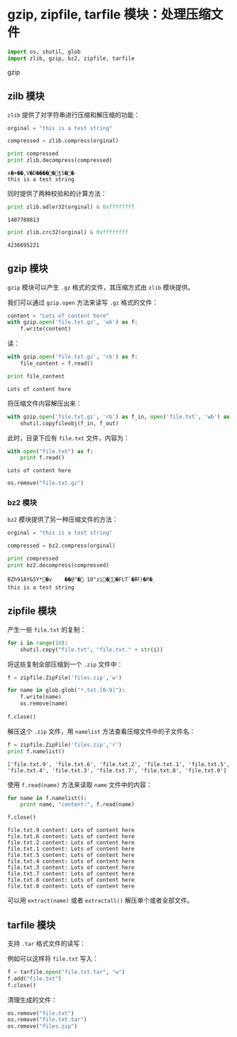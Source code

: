 # gzip, zipfile, tarfile 模块：处理压缩文件


```python
import os, shutil, glob
import zlib, gzip, bz2, zipfile, tarfile
```

gzip 

## zilb 模块

`zlib` 提供了对字符串进行压缩和解压缩的功能：


```python
orginal = "this is a test string"

compressed = zlib.compress(orginal)

print compressed
print zlib.decompress(compressed)
```

    x�+��,V �D�����⒢̼t S��
    this is a test string


同时提供了两种校验和的计算方法：


```python
print zlib.adler32(orginal) & 0xffffffff
```

    1407780813



```python
print zlib.crc32(orginal) & 0xffffffff
```

    4236695221


## gzip 模块

`gzip` 模块可以产生 `.gz` 格式的文件，其压缩方式由 `zlib` 模块提供。

我们可以通过 `gzip.open` 方法来读写 `.gz` 格式的文件： 


```python
content = "Lots of content here"
with gzip.open('file.txt.gz', 'wb') as f:
    f.write(content)
```

读：


```python
with gzip.open('file.txt.gz', 'rb') as f:
    file_content = f.read()

print file_content
```

    Lots of content here


将压缩文件内容解压出来：


```python
with gzip.open('file.txt.gz', 'rb') as f_in, open('file.txt', 'wb') as f_out:
    shutil.copyfileobj(f_in, f_out)
```

此时，目录下应有 `file.txt` 文件，内容为：


```python
with open("file.txt") as f:
    print f.read()
```

    Lots of content here



```python
os.remove("file.txt.gz")
```

### bz2 模块

`bz2` 模块提供了另一种压缩文件的方法：


```python
orginal = "this is a test string"

compressed = bz2.compress(orginal)

print compressed
print bz2.decompress(compressed)
```

    BZh91AY&SY*�v  	��@ "�   1 0"zi��FLT`�軒)�P�˰
    this is a test string


## zipfile 模块

产生一些 `file.txt` 的复制：


```python
for i in range(10):
    shutil.copy("file.txt", "file.txt." + str(i))
```

将这些复制全部压缩到一个 `.zip` 文件中：


```python
f = zipfile.ZipFile('files.zip','w')

for name in glob.glob("*.txt.[0-9]"):
    f.write(name)
    os.remove(name)
    
f.close()
```

解压这个 `.zip` 文件，用 `namelist` 方法查看压缩文件中的子文件名：


```python
f = zipfile.ZipFile('files.zip','r')
print f.namelist()
```

    ['file.txt.9', 'file.txt.6', 'file.txt.2', 'file.txt.1', 'file.txt.5', 'file.txt.4', 'file.txt.3', 'file.txt.7', 'file.txt.8', 'file.txt.0']


使用 `f.read(name)` 方法来读取 `name` 文件中的内容：


```python
for name in f.namelist():
    print name, "content:", f.read(name)

f.close()
```

    file.txt.9 content: Lots of content here
    file.txt.6 content: Lots of content here
    file.txt.2 content: Lots of content here
    file.txt.1 content: Lots of content here
    file.txt.5 content: Lots of content here
    file.txt.4 content: Lots of content here
    file.txt.3 content: Lots of content here
    file.txt.7 content: Lots of content here
    file.txt.8 content: Lots of content here
    file.txt.0 content: Lots of content here


可以用 `extract(name)` 或者 `extractall()` 解压单个或者全部文件。

## tarfile 模块

支持 `.tar` 格式文件的读写：

例如可以这样将 `file.txt` 写入：


```python
f = tarfile.open("file.txt.tar", "w")
f.add("file.txt")
f.close()
```

清理生成的文件：


```python
os.remove("file.txt")
os.remove("file.txt.tar")
os.remove("files.zip")
```
